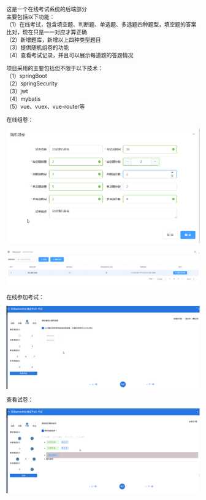 这是一个在线考试系统的后端部分  
主要包括以下功能：  
（1）在线考试，包含填空题、判断题、单选题、多选题四种题型，填空题的答案比对，现在只是一一对应才算正确  
（2）新增题库，新增以上四种类型题目  
（3）提供随机组卷的功能  
（4）查看考试记录，并且可以展示每道题的答题情况  

项目采用的主要包括但不限于以下技术：  
（1）springBoot  
（2）springSecurity  
（3）jwt  
（4）mybatis  
（5）vue、vuex、vue-router等  

在线组卷：  

![image](photos/随机组卷表单.png)

![image](photos/随机组卷成功.png)

在线参加考试：

![image](photos/参考考试.png)

查看试卷：

![image](photos/查看试卷.png)
